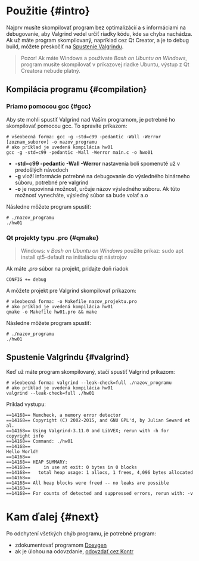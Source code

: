 # Použitie {#intro}

Najprv musíte skompilovať program bez optimalizácií a s informáciami na debugovanie, aby Valgrind vedel určiť riadky kódu, kde sa chyba nachádza. Ak už máte program skompilovaný, napríklad cez Qt Creator, a je to debug build, môžete preskočiť na [Spustenie Valgrindu]().

> Pozor! Ak máte Windows a používate *Bash on Ubuntu on Windows*, program musíte skompilovať v príkazovej riadke Ubuntu, výstup z Qt Creatora nebude platný.

## Kompilácia programu {#compilation}

### Priamo pomocou gcc {#gcc}

Aby ste mohli spustiť Valgrind nad Vaším programom, je potrebné ho skompilovať pomocou gcc. To spravíte príkazom:
```
# všeobecná forma: gcc -g -std=c99 -pedantic -Wall -Werror [zoznam_suborov] -o nazov_programu 
# ako príklad je uvedená kompilácia hw01
gcc -g -std=c99 -pedantic -Wall -Werror main.c -o hwo01
```
- **-std=c99 -pedantic -Wall -Werror** nastavenia boli spomenuté už v predošlých návodoch
- **-g** vloží informácie potrebné na debugovanie do výsledného binárneho súboru, potrebné pre valgrind
- **-o** je nepovinná možnosť, určuje názov výsledného súboru. Ak túto možnosť vynecháte, výsledný súbor sa bude volať a.o

Následne môžete program spustiť:
```
# ./nazov_programu
./hw01
```

### Qt projekty typu .pro {#qmake}

> Windows: v *Bash on Ubuntu on Windows* použite príkaz: sudo apt install qt5-default
> na inštaláciu qt nástrojov


Ak máte *.pro* súbor na projekt, pridajte doň riadok
```
CONFIG += debug
```

A môžete projekt pre Valgrind skompilovať príkazom:
```
# všeobecná forma: -o Makefile nazov_projektu.pro
# ako príklad je uvedená kompilácia hw01
qmake -o Makefile hw01.pro && make
```

Následne môžete program spustiť:
```
# ./nazov_programu
./hw01
```

## Spustenie Valgrindu {#valgrind}
 
Keď už máte program skompilovaný, stačí spustiť Valgrind príkazom:
```
# všeobecná forma: valgrind --leak-check=full ./nazov_programu
# ako príklad je uvedená kompilácia hw01
valgrind --leak-check=full ./hw01
```

Príklad vystupu:
```
==14168== Memcheck, a memory error detector
==14168== Copyright (C) 2002-2015, and GNU GPL'd, by Julian Seward et al.
==14168== Using Valgrind-3.11.0 and LibVEX; rerun with -h for copyright info
==14168== Command: ./hw01
==14168==
Hello World!
==14168==
==14168== HEAP SUMMARY:
==14168==     in use at exit: 0 bytes in 0 blocks
==14168==   total heap usage: 1 allocs, 1 frees, 4,096 bytes allocated
==14168==
==14168== All heap blocks were freed -- no leaks are possible
==14168==
==14168== For counts of detected and suppressed errors, rerun with: -v
```

# Kam ďalej {#next}

Po odchytení všetkých chýb programu, je potrebné program:
- zdokumentovať programom [Doxygen](../doxygen/README.md)
- ak je úlohou na odovzdanie, [odovzdať cez Kontr](../ssh/README.md)